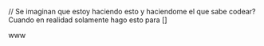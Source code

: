 // Se imaginan que estoy haciendo esto y haciendome el que sabe codear? Cuando en realidad solamente hago esto para []

www
